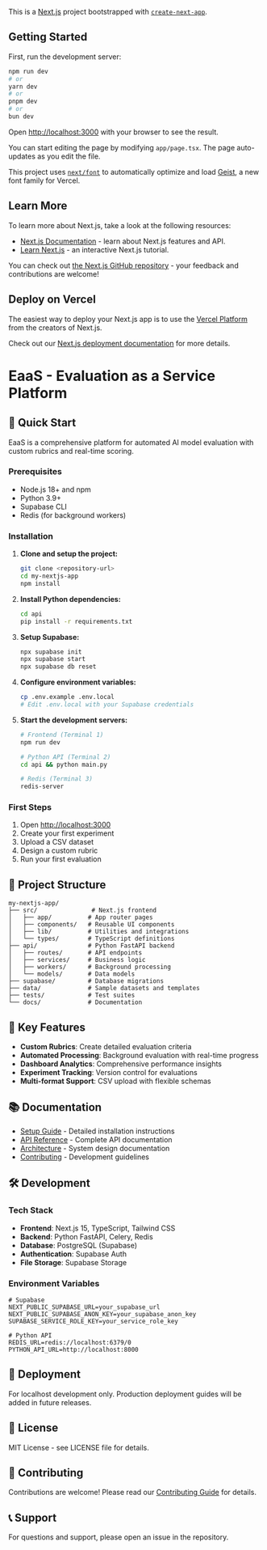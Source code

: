 This is a [Next.js](https://nextjs.org) project bootstrapped with [`create-next-app`](https://nextjs.org/docs/app/api-reference/cli/create-next-app).

## Getting Started

First, run the development server:

```bash
npm run dev
# or
yarn dev
# or
pnpm dev
# or
bun dev
```

Open [http://localhost:3000](http://localhost:3000) with your browser to see the result.

You can start editing the page by modifying `app/page.tsx`. The page auto-updates as you edit the file.

This project uses [`next/font`](https://nextjs.org/docs/app/building-your-application/optimizing/fonts) to automatically optimize and load [Geist](https://vercel.com/font), a new font family for Vercel.

## Learn More

To learn more about Next.js, take a look at the following resources:

- [Next.js Documentation](https://nextjs.org/docs) - learn about Next.js features and API.
- [Learn Next.js](https://nextjs.org/learn) - an interactive Next.js tutorial.

You can check out [the Next.js GitHub repository](https://github.com/vercel/next.js) - your feedback and contributions are welcome!

## Deploy on Vercel

The easiest way to deploy your Next.js app is to use the [Vercel Platform](https://vercel.com/new?utm_medium=default-template&filter=next.js&utm_source=create-next-app&utm_campaign=create-next-app-readme) from the creators of Next.js.

Check out our [Next.js deployment documentation](https://nextjs.org/docs/app/building-your-application/deploying) for more details.

# EaaS - Evaluation as a Service Platform

## 🚀 Quick Start

EaaS is a comprehensive platform for automated AI model evaluation with custom rubrics and real-time scoring.

### Prerequisites

- Node.js 18+ and npm
- Python 3.9+
- Supabase CLI
- Redis (for background workers)

### Installation

1. **Clone and setup the project:**
   ```bash
   git clone <repository-url>
   cd my-nextjs-app
   npm install
   ```

2. **Install Python dependencies:**
   ```bash
   cd api
   pip install -r requirements.txt
   ```

3. **Setup Supabase:**
   ```bash
   npx supabase init
   npx supabase start
   npx supabase db reset
   ```

4. **Configure environment variables:**
   ```bash
   cp .env.example .env.local
   # Edit .env.local with your Supabase credentials
   ```

5. **Start the development servers:**
   ```bash
   # Frontend (Terminal 1)
   npm run dev

   # Python API (Terminal 2)
   cd api && python main.py

   # Redis (Terminal 3)
   redis-server
   ```

### First Steps

1. Open [http://localhost:3000](http://localhost:3000)
2. Create your first experiment
3. Upload a CSV dataset
4. Design a custom rubric
5. Run your first evaluation

## 📁 Project Structure

```
my-nextjs-app/
├── src/               # Next.js frontend
│   ├── app/          # App router pages
│   ├── components/   # Reusable UI components
│   ├── lib/          # Utilities and integrations
│   └── types/        # TypeScript definitions
├── api/              # Python FastAPI backend
│   ├── routes/       # API endpoints
│   ├── services/     # Business logic
│   ├── workers/      # Background processing
│   └── models/       # Data models
├── supabase/         # Database migrations
├── data/             # Sample datasets and templates
├── tests/            # Test suites
└── docs/             # Documentation
```

## 🔧 Key Features

- **Custom Rubrics**: Create detailed evaluation criteria
- **Automated Processing**: Background evaluation with real-time progress
- **Dashboard Analytics**: Comprehensive performance insights
- **Experiment Tracking**: Version control for evaluations
- **Multi-format Support**: CSV upload with flexible schemas

## 📚 Documentation

- [Setup Guide](./SETUP.md) - Detailed installation instructions
- [API Reference](./API.md) - Complete API documentation
- [Architecture](./architecture/) - System design documentation
- [Contributing](./CONTRIBUTING.md) - Development guidelines

## 🛠️ Development

### Tech Stack
- **Frontend**: Next.js 15, TypeScript, Tailwind CSS
- **Backend**: Python FastAPI, Celery, Redis
- **Database**: PostgreSQL (Supabase)
- **Authentication**: Supabase Auth
- **File Storage**: Supabase Storage

### Environment Variables

```env
# Supabase
NEXT_PUBLIC_SUPABASE_URL=your_supabase_url
NEXT_PUBLIC_SUPABASE_ANON_KEY=your_supabase_anon_key
SUPABASE_SERVICE_ROLE_KEY=your_service_role_key

# Python API
REDIS_URL=redis://localhost:6379/0
PYTHON_API_URL=http://localhost:8000
```

## 🚀 Deployment

For localhost development only. Production deployment guides will be added in future releases.

## 📖 License

MIT License - see LICENSE file for details.

## 🤝 Contributing

Contributions are welcome! Please read our [Contributing Guide](./CONTRIBUTING.md) for details.

## 📞 Support

For questions and support, please open an issue in the repository.
